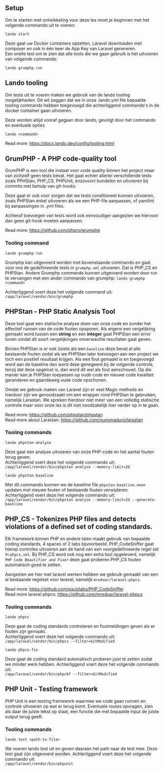 ## Setup

Om te starten met ontwikkeling voor deze les moet je beginnen met het volgende commando uit te voeren:
```
lando start
```
Deze gaat uw Docker containers opzetten, Laravel downloaden met composer en ook in één keer de App Key van Laravel genereren. \
Een snelle test om te zien dat alle tools die we gaan gebruik is het uitvoeren van volgende commando: 
```
lando grumphp run 
```

## Lando tooling
Om tests uit te voeren maken we gebruik van de lando tooling mogelijkheden.
Dit wil zeggen dat we in onze .lando.yml file bepaalde tooling commands hebben toegevoegd die achterliggend commando's in de docker container gaan uitvoeren.

Deze worden altijd vooraf gegaan door lando, gevolgt door het commando en eventuele opties
```
lando <command>
```

Read more: https://docs.lando.dev/config/tooling.html

## GrumPHP - A PHP code-quality tool
GrumPHP is een tool die instaat voor code quality binnen het project maar van zichzelf geen tests bevat.
Het gaat echter allerlei verschillende tests zoals PPHStan, PHP_CS, PHPUnit, enzovoort bundelen en uitvoeren bij commits met behulp van git-hooks.

Deze gaat er ook voor zorgen dat we tests conditioneel kunnen uitvoeren, zoals PHPStan enkel uitvoeren als we een PHP-file aanpassen,
of yamllint bij aanpassingen in .yml files.

Achteraf toevoegen van tests word ook eenvoudiger aangezien we hiervoor dan geen git-hook moeten aanpassen.

Read more: https://github.com/phpro/grumphp
### Tooling command
```
lando grumphp run
```
Grumphp kan uitgevoerd worden met bovenstaande commando en gaat voor ons de gedefinieerde tests in `grumphp.xml` uitvoeren. Dat is PHP_CS en PHPStan.
Andere Grumphp commands kunnen uitgevoerd worden door run te vervangen met een ander commando van grumphp: `lando grumphp <command>` 

Achterliggend voert deze het volgende command uit: \
`/app/laravel/vendor/bin/grumphp`

## PHPStan - PHP Static Analysis Tool
Deze tool gaat een statische analyse doen van onze code en zonder het effectief runnen van de code fouten opsporen.
Als ergens een vergelijking gemaakt word tussen een **string** en een **integer** gaat PHPStan een error tonen omdat dit soort vergelijkingen onverwachte resultaten gaat geven.

Binnen PHPStan is er ook zoiets als een `baseline` deze bevat al alle bestaande fouten zodat als we PHPStan later toevoegen aan een project we toch een positief resultaat krijgen.
Als een fout gemaakt is en toegevoegd word aan de baseline dan word deze genegeerd bij de volgende controle, tenzij dat deze opgelost is, dan word dit wel als fout aanschouwt.
Op die manier kan je PHPStan toepassen op oude code en nieuwe code kwaliteit garanderen en gaandeweg oude code opschonen.

Omdat we gebruik maken van Laravel zijn er veel Magic methods en hierdoor zijn we genoodzaakt om een wrapper rond PHPStan te gebruiken, namelijk Larastan.
We spreken hierdoor niet meer van een volledig statische controle maar voor onze les is dit niet noodzakelijk hier verder op in te gaan.

Read more: https://github.com/phpstan/phpstan \
Read more about Larastan: https://github.com/nunomaduro/larastan

### Tooling commands
```
lando phpstan-analyse
```
Deze gaat een analyse uitvoeren van onze PHP-code en het aantal fouten terug geven. \
Achterliggend voert deze het volgende commando uit: \
`/app/laravel/vendor/bin/phpstan analyse --memory-limit=2G`

```
lando phpstan-baseline
```
Met dit commando kunnen we de baseline file `phpstan-baseline.neon` updaten met nieuwe fouten of bestaande fouten verwijderen. \
Achterliggend voert deze het volgende commando uit: \
`/app/laravel/vendor/bin/phpstan analyse --memory-limit=2G --generate-baseline`

## PHP_CS - Tokenizes PHP files and detects violations of a defined set of coding standards.
Elk framework binnen PHP en andere talen maakt gebruik van bepaalde coding standards, 4 spaces of 2 tabs bijvoorbeeld.
PHP_CodeSniffer gaat hierop controles uitvoeren aan de hand van een voorgedefinieerde regel set in `phpcs.xml`.
Bij PHP_CS word ook nog een extra tool opgeleverd, namelijk `PHP Code Beautifier and Fixer` deze gaat proberen PHP_CS fouten automatisch goed te zetten. 

Aangezien we hier met laravel werken hebben we gebruik gemaakt van een al bestaande regelset voor laravel, namelijk `mreduar/laravel-phpcs`.

Read more: https://github.com/squizlabs/PHP_CodeSniffer \
Read more laravel phpcs: https://github.com/mreduar/laravel-phpcs

### Tooling commands
```
lando phpcs
```
Deze gaat de coding standards controleren en foutmeldingen geven als er fouten zijn gemaakt. \
Achterliggend voert deze het volgende commando uit: \
`/app/laravel/vendor/bin/phpcs --filter=GitModified`

```
lando phpcs-fix
```
Deze gaat de coding standard automatisch proberen juist te zetten zodat we minder werk hebben.
Achterliggend voert deze het volgende commando uit: \
`/app/laravel/vendor/bin/phpcbf --filter=GitModified`

## PHP Unit - Testing framework
PHP Unit is een testing framework waarmee we code gaan runnen en controle uitvoeren op wat er terug komt.
Eventuele routes opvragen, zien als daar de juiste tekst op staat, een functie die met bepaalde input de juiste output terug geeft.

### Tooling commands
```
lando test <path-to-file>
```
We voeren lando test uit en geven daaraan het path naar de test mee. Deze test gaat zijn uitgevoerd worden.
Achterliggend voert deze het volgende commando uit: \
`/app/laravel/vendor/bin/phpunit`
